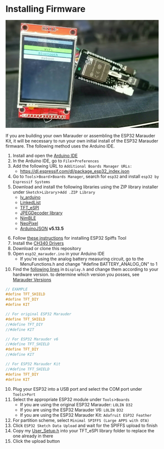 # Installing Firmware

<p align="left">
  <img alt="ESP32 WROOM-32U" src="https://github.com/justcallmekoko/ESP32Marauder/blob/master/pictures/diy.png?raw=true" width="500">
</p>

If you are building your own Marauder or assembling the ESP32 Marauder Kit, it will be necessary to run your own initial install of the ESP32 Marauder firmware. The following method uses the Arduino IDE. 

1. Install and open the [Arduino IDE](https://www.arduino.cc/en/main/software)
2. In the Arduino IDE, go to `File`>`Preferences`
3. Add the following URL to `Additional Boards Manager URLs:`
    - https://dl.espressif.com/dl/package_esp32_index.json
4. Go to `Tools`>`Board`>`Boards Manager`, search for `esp32` and install `esp32 by Espressif Systems`
5. Download and install the following libraries using the ZIP library installer under `Sketch`>`Library`>`Add .ZIP Library`
    - [lv_arduino](https://github.com/lvgl/lv_arduino)
    - [LinkedList](https://github.com/ivanseidel/LinkedList)
    - [TFT_eSPI](https://github.com/justcallmekoko/TFT_eSPI)
    - [JPEGDecoder library](https://github.com/Bodmer/JPEGDecoder)
    - [NimBLE](https://github.com/h2zero/NimBLE-Arduino)
    - [NeoPixel](https://github.com/adafruit/Adafruit_NeoPixel)
    - [ArduinoJSON](https://github.com/bblanchon/ArduinoJson/releases/tag/v5.13.5) **v5.13.5**
<!---6. Install Bodmer's [TFT_eSPI](https://github.com/Bodmer/TFT_eSPI) library in your Arduino IDE--->
6. Follow [these instructions](https://github.com/me-no-dev/arduino-esp32fs-plugin) for installing ESP32 Spiffs Tool
7. Install the [CH340 Drivers](https://github.com/justcallmekoko/ESP32Marauder/blob/master/Drivers/CH34x_Install_Windows_v3_4.EXE)
8. Download or clone this repository
9. Open `esp32_marauder.ino` in your Arduino IDE
    - If you're using the analog battery measuring circuit, go to the MenuFunctions.h and change "#define BATTERY_ANALOG_ON" to 1
10. Find the [following lines](https://github.com/justcallmekoko/ESP32Marauder/blob/master/esp32_marauder/Display.h#L49) in `Display.h` and change them according to your hardware version. to determine which version you posses, see [Marauder Versions](marauder-versions) 
```C++
// EXAMPLE
#define TFT_SHIELD
#define TFT_DIY
#define KIT
```
```C++
// For original ESP32 Marauder
#define TFT_SHIELD
//#define TFT_DIY
//#define KIT
```
```C++
// For ESP32 Marauder v6
//#define TFT_SHIELD
#define TFT_DIY
//#define KIT
```
```C++
// For ESP32 Marauder Kit
//#define TFT_SHIELD
#define TFT_DIY
#define KIT
```

10. Plug your ESP32 into a USB port and select the COM port under `Tools`>`Port`
11. Select the appropriate ESP32 module under `Tools`>`Boards`
    - If you are using the original ESP32 Marauder: `LOLIN D32`
    - If you are using the ESP32 Marauder V6: `LOLIN D32`
    - If you are using the ESP32 Marauder Kit: `Adafruit ESP32 Feather`
12. For partition scheme, select `Minimal SPIFFS (Large APPS with OTA)`
12. Click `ESP32 Sketch Data Upload` and wait for the SPIFFS upload to finish
13. Copy my [User_Setup.h](https://github.com/justcallmekoko/ESP32Marauder/blob/master/User_Setup.h) into your TFT_eSPI library folder to replace the one already in there
13. Click the upload button